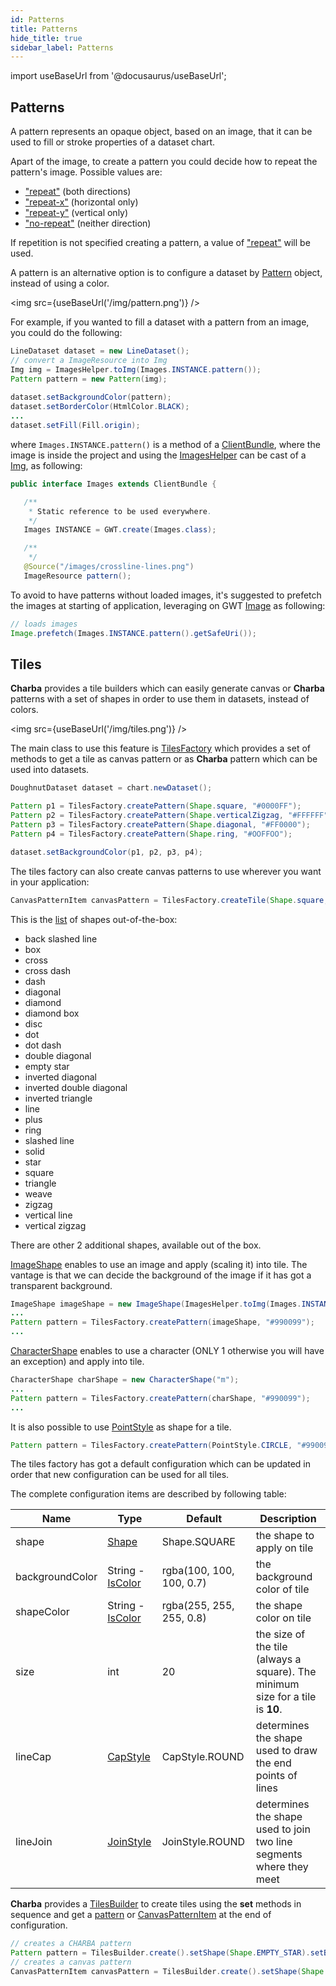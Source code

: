 ```yaml
---
id: Patterns
title: Patterns
hide_title: true
sidebar_label: Patterns
---
```

import useBaseUrl from '@docusaurus/useBaseUrl';

## Patterns

A pattern represents an opaque object, based on an image, that it can be used to fill or stroke properties of a dataset chart.

Apart of the image, to create a pattern you could decide how to repeat the pattern's image. Possible values are:

  * ["repeat"](http://www.pepstock.org/Charba/3.3/org/pepstock/charba/client/dom/enums/Repetition.html#REPEAT) (both directions)
  * ["repeat-x"](http://www.pepstock.org/Charba/3.3/org/pepstock/charba/client/dom/enums/Repetition.html#REPEAT_X) (horizontal only)
  * ["repeat-y"](http://www.pepstock.org/Charba/3.3/org/pepstock/charba/client/dom/enums/Repetition.html#REPEAT_Y) (vertical only)
  * ["no-repeat"](http://www.pepstock.org/Charba/3.3/org/pepstock/charba/client/dom/enums/Repetition.html#NO_REPEAT) (neither direction)

If repetition is not specified creating a pattern, a value of ["repeat"](http://www.pepstock.org/Charba/3.3/org/pepstock/charba/client/dom/enums/Repetition.html#REPEAT) will be used.

A pattern is an alternative option is to configure a dataset by [Pattern](http://www.pepstock.org/Charba/3.3/org/pepstock/charba/client/colors/Pattern.html) object, instead of using a color.

<img src={useBaseUrl('/img/pattern.png')} />

For example, if you wanted to fill a dataset with a pattern from an image, you could do the following:

```java
LineDataset dataset = new LineDataset();
// convert a ImageResource into Img
Img img = ImagesHelper.toImg(Images.INSTANCE.pattern());      
Pattern pattern = new Pattern(img);
      
dataset.setBackgroundColor(pattern);
dataset.setBorderColor(HtmlColor.BLACK);
...
dataset.setFill(Fill.origin);
```

where `Images.INSTANCE.pattern()` is a method of a [ClientBundle](http://www.gwtproject.org/javadoc/latest/com/google/gwt/resources/client/ClientBundle.html), where the image is inside the project and using the [ImagesHelper](http://www.pepstock.org/Charba/3.3/org/pepstock/charba/client/gwt/ImagesHelper.html) can be cast of a [Img](http://www.pepstock.org/Charba/3.3/org/pepstock/charba/client/dom/elements/Img.html), as following:


```java
public interface Images extends ClientBundle {

   /**
    * Static reference to be used everywhere.
    */
   Images INSTANCE = GWT.create(Images.class);

   /**
    */
   @Source("/images/crossline-lines.png")
   ImageResource pattern();
```
 
To avoid to have patterns without loaded images, it's suggested to prefetch the images at starting of application, leveraging on GWT [Image](http://www.gwtproject.org/javadoc/latest/com/google/gwt/user/client/ui/Image.html#prefetch-com.google.gwt.safehtml.shared.SafeUri-) as following:

```java
// loads images
Image.prefetch(Images.INSTANCE.pattern().getSafeUri());
```

## Tiles

**Charba** provides a tile builders which can easily generate canvas or **Charba** patterns with a set of shapes in order to use them in datasets, instead of colors.

<img src={useBaseUrl('/img/tiles.png')} />

The main class to use this feature is [TilesFactory](http://www.pepstock.org/Charba/3.3/org/pepstock/charba/client/colors/tiles/TilesFactory.html) which provides a set of methods to get a tile as canvas pattern or as **Charba** pattern which can be used into datasets.

```java
DoughnutDataset dataset = chart.newDataset();

Pattern p1 = TilesFactory.createPattern(Shape.square, "#0000FF");
Pattern p2 = TilesFactory.createPattern(Shape.verticalZigzag, "#FFFFFF");
Pattern p3 = TilesFactory.createPattern(Shape.diagonal, "#FF0000");
Pattern p4 = TilesFactory.createPattern(Shape.ring, "#OOFFOO");

dataset.setBackgroundColor(p1, p2, p3, p4);
```

The tiles factory can also create canvas patterns to use wherever you want in your application:

```java
CanvasPatternItem canvasPattern = TilesFactory.createTile(Shape.square, "#0000FF");
```

This is the [list](http://www.pepstock.org/Charba/3.3/org/pepstock/charba/client/colors/tiles/Shape.html) of shapes out-of-the-box:

  * back slashed line
  * box
  * cross
  * cross dash
  * dash
  * diagonal
  * diamond
  * diamond box
  * disc
  * dot
  * dot dash
  * double diagonal
  * empty star
  * inverted diagonal
  * inverted double diagonal
  * inverted triangle
  * line
  * plus
  * ring
  * slashed line
  * solid
  * star
  * square
  * triangle
  * weave
  * zigzag
  * vertical line
  * vertical zigzag

There are other 2 additional shapes, available out of the box.

[ImageShape](http://www.pepstock.org/Charba/3.3/org/pepstock/charba/client/colors/tiles/ImageShape.html) enables to use an image and apply (scaling it) into tile. The vantage is that we can decide the background of the image if it has got a transparent background.

```java
ImageShape imageShape = new ImageShape(ImagesHelper.toImg(Images.INSTANCE.myImage()));
...		
Pattern pattern = TilesFactory.createPattern(imageShape, "#990099");
...
```

[CharacterShape](http://www.pepstock.org/Charba/3.3/org/pepstock/charba/client/colors/tiles/CharacterShape.html) enables to use a character (ONLY 1 otherwise you will have an exception) and apply into tile. 

```java
CharacterShape charShape = new CharacterShape("m");
...		
Pattern pattern = TilesFactory.createPattern(charShape, "#990099");
...
```

It is also possible to use [PointStyle](http://www.pepstock.org/Charba/3.3/org/pepstock/charba/client/enums/PointStyle.html) as shape for a tile.

```java
Pattern pattern = TilesFactory.createPattern(PointStyle.CIRCLE, "#990099");
```

The tiles factory has got a default configuration which can be updated in order that new configuration can be used for all tiles.

The complete configuration items are described by following table:

| Name | Type | Default  | Description
| ---- | ---- | -------- | -----------
| shape | [Shape](http://www.pepstock.org/Charba/3.3/org/pepstock/charba/client/colors/tiles/Shape.html) | Shape.SQUARE | the shape to apply on tile
| backgroundColor | String - [IsColor](http://www.pepstock.org/Charba/3.3/org/pepstock/charba/client/colors/IsColor.html) | rgba(100, 100, 100, 0.7) | the background color of tile
| shapeColor | String - [IsColor](http://www.pepstock.org/Charba/3.3/org/pepstock/charba/client/colors/IsColor.html) | rgba(255, 255, 255, 0.8) | the shape color on tile
| size | int | 20 | the size of the tile (always a square). The minimum size for a tile is **10**.
| lineCap | [CapStyle](http://www.pepstock.org/Charba/3.3/org/pepstock/charba/client/enums/CapStyle.html) | CapStyle.ROUND | determines the shape used to draw the end points of lines
| lineJoin | [JoinStyle](http://www.pepstock.org/Charba/3.3/org/pepstock/charba/client/enums/JoinStyle.html) | JoinStyle.ROUND | determines the shape used to join two line segments where they meet

**Charba** provides a [TilesBuilder](http://www.pepstock.org/Charba/3.3/org/pepstock/charba/client/colors/tiles/TilesBuilder.html) to create tiles using the **set** methods in sequence and get a [pattern](http://www.pepstock.org/Charba/3.3/org/pepstock/charba/client/colors/Pattern.html) or [CanvasPatternItem](http://www.pepstock.org/Charba/3.3/org/pepstock/charba/client/dom/elements/CanvasPatternItem.html) at the end of configuration.

```java
// creates a CHARBA pattern
Pattern pattern = TilesBuilder.create().setShape(Shape.EMPTY_STAR).setBackgroundColor("#990099").asPattern();
// creates a canvas pattern
CanvasPatternItem canvasPattern = TilesBuilder.create().setShape(Shape.EMPTY_STAR).setBackgroundColor("#990099").asTile();
```
